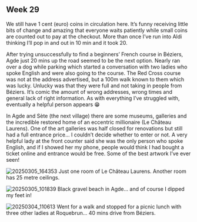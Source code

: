 ## Week 29
We still have 1 cent (euro) coins in circulation here. It’s funny receiving little bits of change and amazing that everyone waits patiently while small coins are counted out to pay at the checkout. More than once I’ve run into Aldi thinking I’ll pop in and out in 10 min and it took 20.

After trying unsuccessfully to find a beginners’ French course in Béziers, Agde just 20 mins up the road seemed to be the next option. Nearly ran over a dog while parking which started a conversation with two ladies who spoke English and were also going to the course. The Red Cross course was not at the address advertised, but a 100m walk known to them which was lucky. Unlucky was that they were full and not taking in people from Béziers. It’s comic the amount of wrong addresses, wrong times and general lack of right information. As with everything I’ve struggled with, eventually a helpful person appears 😁

In Agde and Sète (the next village) there are some museums, galleries and the incredible restored home of an eccentric millionaire (Le Château Laurens). One of the art galleries was half closed for renovations but still had a full entrance price… I couldn’t decide whether to enter or not. A very helpful lady at the front counter said she was the only person who spoke English, and if I showed her my phone, people would think I had bought a ticket online and entrance would be free. Some of the best artwork I’ve ever seen!

![20250305_164353](https://github.com/user-attachments/assets/8f18de1d-1970-4ed9-8291-330182dc0d09)
Just one room of Le Château Laurens. Another room has 25 metre ceilings.

![20250305_101839](https://github.com/user-attachments/assets/c03d55e6-32a6-4625-a43c-8f9051853c4f)
Black gravel beach in Agde... and of course I dipped my feet in!

![20250304_110613](https://github.com/user-attachments/assets/3549b298-acc4-4685-91d7-f7c16b98ae85)
Went for a walk and stopped for a picnic lunch with three other ladies at Roquebrun... 40 mins drive from Béziers.
